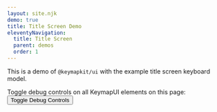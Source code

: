 ```yaml
---
layout: site.njk
demo: true
title: Title Screen Demo
eleventyNavigation:
  title: Title Screen
  parent: demos
  order: 1
---
```


This is a demo of `@keymapkit/ui` with the example title screen keyboard model.

Toggle debug controls on all KeymapUI elements on this page:
<button onclick="toggleAllKeymapUiDebug()">Toggle Debug Controls</button>

<div id="app"></div>

<script type="module">
  import { KeyboardModelTitleScreen } from "/KeymapKit/keymaps/title-screen-keyboard.js";
  import { KeymapTitleScreenLayoutSimple } from "/KeymapKit/keymaps/title-screen-layout-simple.js";
  const app = document.getElementById("app");
  const keymapUi = document.createElement("keymap-ui");
  const availableKeymaps = [KeymapTitleScreenLayoutSimple];
  keymapUi.setAttribute("id", "keymap-title");
  keymapUi.setAttribute("show-debug", "true");
  keymapUi.setAttribute("query-prefix", "keymap");
  keymapUi.setModelsAndMaps(availableKeymaps);
  app.appendChild(keymapUi);
</script>

